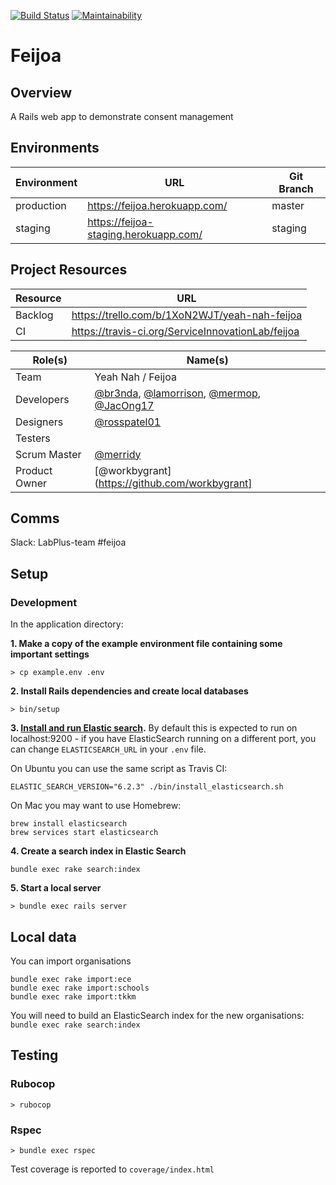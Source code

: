 [![Build Status](https://travis-ci.org/ServiceInnovationLab/feijoa.svg?branch=master)](https://travis-ci.org/ServiceInnovationLab/feijoa)
[![Maintainability](https://api.codeclimate.com/v1/badges/8f2b6efc2000ad726fd2/maintainability)](https://codeclimate.com/github/ServiceInnovationLab/feijoa/maintainability)

# Feijoa

## Overview
A Rails web app to demonstrate consent management

## Environments
**Environment** | **URL**  | **Git Branch**
---    | ---                                | ---    |
production | https://feijoa.herokuapp.com/ | master |
staging | https://feijoa-staging.herokuapp.com/ | staging |


## Project Resources

**Resource** | **URL**
---     | ---
Backlog | https://trello.com/b/1XoN2WJT/yeah-nah-feijoa
CI      | https://travis-ci.org/ServiceInnovationLab/feijoa

**Role(s)** | **Name(s)**
---        | ---
Team       | Yeah Nah / Feijoa
Developers | [@br3nda](https://github.com/Br3nda), [@lamorrison](https://github.com/lamorrison), [@mermop](https://github.com/mermop), [@JacOng17](https://github.com/JacOng17)
Designers | [@rosspatel01](https://github.com/rosspatel01)
Testers | 
Scrum Master | [@merridy](https://github.com/merridy)
Product Owner | [@workbygrant](https://github.com/workbygrant]

## Comms
Slack: LabPlus-team #feijoa

## Setup

### Development
In the application directory:

**1. Make a copy of the example environment file containing some important settings**

```
> cp example.env .env
```

**2. Install Rails dependencies and create local databases**
```
> bin/setup
```

**3. [Install and run Elastic search](https://www.elastic.co/downloads/elasticsearch).**
By default this is expected to run on localhost:9200 - if you have ElasticSearch running on a different port, you can change `ELASTICSEARCH_URL` in your `.env` file.

On Ubuntu you can use the same script as Travis CI:
```
ELASTIC_SEARCH_VERSION="6.2.3" ./bin/install_elasticsearch.sh
```

On Mac you may want to use Homebrew:
```
brew install elasticsearch
brew services start elasticsearch
```

**4. Create a search index in Elastic Search**
```
bundle exec rake search:index
```

**5. Start a local server**
```
> bundle exec rails server
```

## Local data

You can import organisations

```
bundle exec rake import:ece
bundle exec rake import:schools
bundle exec rake import:tkkm
```

You will need to build an ElasticSearch index for the new organisations:
`bundle exec rake search:index`

## Testing

### Rubocop
```
> rubocop
```

### Rspec
```
> bundle exec rspec
```

Test coverage is reported to `coverage/index.html`
